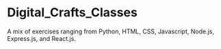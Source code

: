 # Digital_Crafts_Classes

A mix of exercises ranging from Python, HTML, CSS, Javascript, Node.js, Express.js, and React.js.
